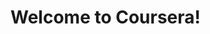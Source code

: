 <!DOCTYPE html>
<html>
<head>
	<meta charset="utf-8">
	<meta name="viewport" content="width=device-width, initial-scale=1">
	<title>Welcome to Coursera!</title>
</head>
<body>
	<h1>Welcome to Coursera!</h1>
</body>
</html>